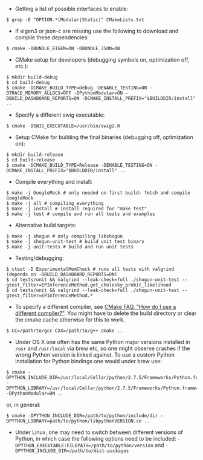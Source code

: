 * Getting a list of possible interfaces to enable:

```
$ grep -E "OPTION.*(Modular|Static)" CMakeLists.txt
```

* If eigen3 or json-c are missing use the following to download and compile these dependencies:

```
$ cmake -DBUNDLE_EIGEN=ON -DBUNDLE_JSON=ON
```

* CMake setup for developers (debugging symbols on, optimization off, etc.):

```
$ mkdir build-debug
$ cd build-debug
$ cmake -DCMAKE_BUILD_TYPE=Debug -DENABLE_TESTING=ON -DTRACE_MEMORY_ALLOCS=OFF -DPythonModular=ON -DBUILD_DASHBOARD_REPORTS=ON -DCMAKE_INSTALL_PREFIX="$BUILDDIR/install" ..
```

* Specify a different swig executable:

```
$ cmake -DSWIG_EXECUTABLE=/usr/bin/swig2.0
```

* Setup CMake for building the final binaries (debugging off, optimization on):

```
$ mkdir build-release
$ cd build-release
$ cmake -DCMAKE_BUILD_TYPE=Release -DENABLE_TESTING=ON -DCMAKE_INSTALL_PREFIX="$BUILDDIR/install" ..
```


* Compile everything and install:

```
$ make -j GoogleMock # only needed on first build: fetch and compile GoogleMock
$ make -j all # compiling everything
$ make -j install # install required for "make test"
$ make -j test # compile and run all tests and examples
```

* Alternative build targets:

```
$ make -j shogun # only compiling libshogun
$ make -j shogun-unit-test # build unit test binary
$ make -j unit-tests # build and run unit tests
```

* Testing/debugging:

```
$ ctest -D ExperimentalMemCheck # runs all tests with valgrind (depends on -DBUILD_DASHBOARD_REPORTS=ON)
$ cd tests/unit && valgrind --leak-check=full ./shogun-unit-test --gtest_filter=EPInferenceMethod.get_cholesky_probit_likelihood
$ cd tests/unit && valgrind --leak-check=full ./shogun-unit-test --gtest_filter=EPInferenceMethod.*
```

* To specify a different compiler, see [CMake FAQ, "How do I use a different compiler?"](http://www.cmake.org/Wiki/CMake_FAQ#How_do_I_use_a_different_compiler.3F).
You might have to delete the build directory or clear the cmake cache otherwise for this to work.

```
$ CC=/path/to/gcc CXX=/path/to/g++ cmake ..
```

* Under OS X one often has the same Python major versions installed in `/usr` and `/usr/local` via brew etc,
so one might observe crashes if the wrong Python version is linked against. To use a custom Python installation 
for Python bindings one would under brew use:

```
$ cmake -DPYTHON_INCLUDE_DIR=/usr/local/Cellar/python/2.7.5/Frameworks/Python.framework/Headers -DPYTHON_LIBRARY=/usr/local/Cellar/python/2.7.5/Frameworks/Python.framework/Versions/2.7/lib/libpython2.7.dylib  -DPythonModular=ON ..
```

or, in general:

```
$ cmake -DPYTHON_INCLUDE_DIR=/path/to/python/include/dir -DPYTHON_LIBRARY=path/to/python/libpythonVERSION.so ..
```

* Under Linux, one may need to switch between different versions of Python, in which case the following options need to be included: `-DPYTHON_EXECUTABLE:FILEPATH=/path/to/python/version` and `-DPYTHON_INCLUDE_DIR=/path/to/dist-packages`
